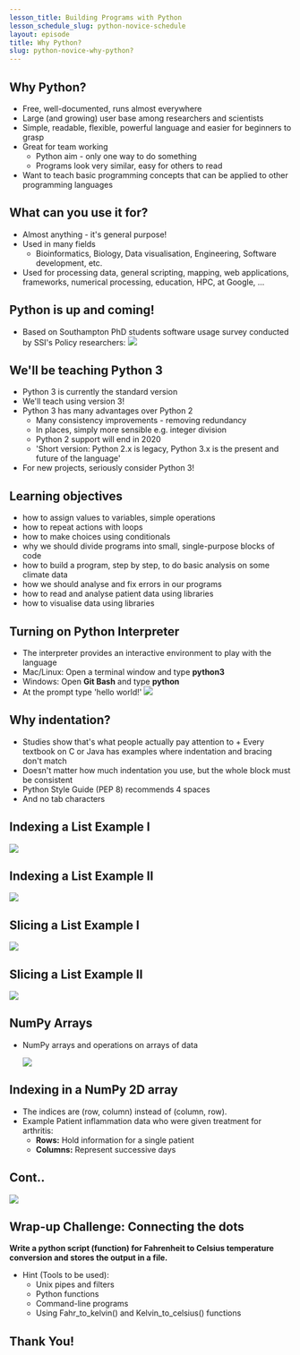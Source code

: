 ```yaml
---
lesson_title: Building Programs with Python
lesson_schedule_slug: python-novice-schedule
layout: episode
title: Why Python?
slug: python-novice-why-python?
---
```


## Why Python?

- Free, well-documented, runs almost everywhere
- Large (and growing) user base among researchers and scientists
- Simple, readable, flexible, powerful language and easier for beginners to grasp
- Great for team working
    + Python aim - only one way to do something
    + Programs look very similar, easy for others to read
- Want to teach basic programming concepts that can be applied to other programming languages

## What can you use it for?

- Almost anything - it's general purpose!
- Used in many fields
     + Bioinformatics, Biology, Data visualisation, Engineering, Software development, etc.
- Used for processing data, general scripting, mapping, web applications, frameworks,
numerical processing, education, HPC, at Google, ...

## Python is up and coming!

- Based on Southampton PhD students software usage survey conducted by SSI's Policy researchers:
     ![](fig/wordle3.png)

## We'll be teaching Python 3

- Python 3 is currently the standard version
- We'll teach using version 3!
- Python 3 has many advantages over Python 2
    + Many consistency improvements - removing redundancy
    + In places, simply more sensible e.g. integer division
    + Python 2 support will end in 2020
    + 'Short version: Python 2.x is legacy, Python 3.x is the present and future of the language'
- For new projects, seriously consider Python 3!

## Learning objectives

- how to assign values to variables, simple operations
- how to repeat actions with loops
- how to make choices using conditionals
- why we should divide programs into small, single-purpose blocks of code
- how to build a program, step by step, to do basic analysis on some climate data
- how we should analyse and fix errors in our programs
- how to read and analyse patient data using libraries
- how to visualise data using libraries

## Turning on Python Interpreter

- The interpreter provides an interactive environment to play with the language
- Mac/Linux: Open a terminal window and type **python3**
- Windows: Open **Git Bash**  and type **python**
- At the prompt type 'hello world!'
  ![](fig/hello.png)

## Why indentation?

-  Studies show that's what people actually pay attention to
       + Every textbook on C or Java has examples where indentation and bracing don't match
-  Doesn't matter how much indentation you use, but the whole block must be consistent
-  Python Style Guide (PEP 8) recommends 4 spaces
-  And no tab characters

## Indexing a List Example I

![](fig/index_list_odd.png)

## Indexing a List Example II

![](fig/index_list_odd2.png)

## Slicing a List Example I

![](fig/slice_list_odd.png)

## Slicing a List Example II

![](fig/slice_list_string.png)

## NumPy Arrays

-  NumPy arrays and operations on arrays of data

   ![](fig/numpy_array_dims.png)

## Indexing in a NumPy 2D array

- The indices are (row, column) instead of (column, row).
- Example Patient inflammation data who were given treatment for arthritis:
     + **Rows:** Hold information for a single patient
     + **Columns:**  Represent successive days

## Cont..

   ![](fig/indexing2darray.png)

## Wrap-up Challenge: Connecting the dots

**Write a python script (function) for Fahrenheit to Celsius temperature conversion and stores the output in a file.**

- Hint (Tools to be used):
     + Unix pipes and filters
     + Python functions
     + Command-line programs
     + Using Fahr_to_kelvin() and Kelvin_to_celsius() functions


##  Thank You!

